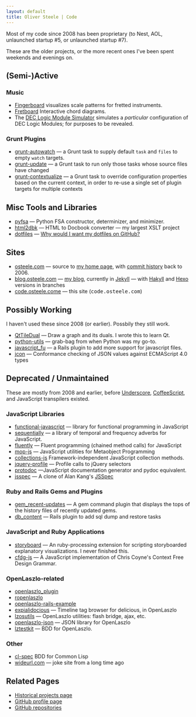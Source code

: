 ```yaml
---
layout: default
title: Oliver Steele | Code
---
```


Most of my code since 2008 has been proprietary (to Nest, AOL, unlaunched startup #5, or unlaunched startup #7).

These are the older projects, or the more recent ones I've been spent weekends and evenings on.

## (Semi-)Active

### Music

*   [Fingerboard](http://osteele.github.io/fingerboard/) visualizes scale patterns for fretted instruments.
*   [Fretboard](http://osteele.github.io/fretboard/) Interactive chord diagrams.
*   The [DEC Logic Module Simulator](http://osteele.github.io/ffmachine/) simulates a _particular_ configuration of DEC Logic Modules; for purposes to be revealed.

### Grunt Plugins

*   [grunt-autowatch](https://github.com/osteele/grunt-autowatch) — a Grunt task to supply default `task` and `files` to empty `watch` targets.
*   [grunt-update](https://github.com/osteele/grunt-update) — a Grunt task to run only those tasks whose source files have changed
*   [grunt-contextualize](https://github.com/osteele/grunt-contextualize) — a Grunt task to override configuration properties based on the current context, in order to re-use a single set of plugin targets for multiple contexts

## Misc Tools and Libraries

*   [pyfsa](https://github.com/osteele/pyfsa) — Python FSA constructor, determinizer, and minimizer.
*   [html2dbk](https://github.com/osteele/html2dbk) — HTML to Docbook converter — my largest XSLT project
*   [dotfiles](https://github.com/osteele/dotfiles) — [Why would I want my dotfiles on GitHub?](http://dotfiles.github.io)

## Sites

*   [osteele.com](https://github.com/osteele/osteele.com) — source to [my home page](http://osteele.com), with [commit history](https://github.com/osteele/osteele.com/commits/master) back to 2006.
*   [blog.osteele.com](https://github.com/osteele/blog.osteele.com) — [my blog](http://blog.osteele.com), currently in [Jekyll](http://jekyllrb.com) — with [Hakyll](http://jaspervdj.be/hakyll/) and [Hexo](https://hexo.io) versions in branches
*   [code.osteele.come](https://github.com/osteele/code.osteele.com) — this site (<tt>code.osteele.com</tt>)

## Possibly Working

I haven't used these since 2008 (or earlier). Possbily they still work.

*   [QtTileDual](https://github.com/osteele/QtTileDual) — Draw a graph and its duals. I wrote this to learn Qt.
*   [python-utils](https://github.com/osteele/python-utils) — grab-bag from when Python was my go-to.
*   [javascript_fu](https://github.com/osteele/javascript_fu) — a Rails plugin to add more support for javascript files.
*   [jcon](https://github.com/osteele/jcon) — Conformance checking of JSON values against ECMAScript 4.0 types

## Deprecated / Unmaintained

These are mostly from 2008 and earlier, before [Underscore](http://underscorejs.org), [CoffeeScript](http://coffeescript.org), and JavaScript transpilers existed.

### JavaScript Libraries

*   [functional-javascript](https://github.com/osteele/functional-javascript) — library for functional programming in JavaScript
*   [sequentially](https://github.com/osteele/sequentially) — a library of temporal and frequency adverbs for JavaScript.
*   [fluently](https://github.com/osteele/fluently) — Fluent programming (chained method calls) for JavaScript
*   [mop-js](https://github.com/osteele/mop-js) — JavaScript utilities for Metaobject Programming
*   [collections-js](https://github.com/osteele/collections-js) Framework-independent JavaScript collection methods.
*   [jquery-profile](https://github.com/osteele/jquery-profile) — Profile calls to jQuery selectors
*   [protodoc](https://github.com/osteele/protodoc) —JavaScript documentation generator and pydoc equivalent.
*   [jsspec](https://github.com/osteele/jsspec) — A clone of Alan Kang's [JSSpec](http://code.google.com/p/jsspec/)

### Ruby and Rails Gems and Plugins

*   [gem_recent-updates](https://github.com/osteele/gem_recent-updates) — A gem command plugin that displays the tops of the history files of recently updated gems.
*   [db_content](https://github.com/osteele/db_content) — Rails plugin to add sql dump and restore tasks

### JavaScript and Ruby Applications

*   [storyboard](https://github.com/osteele/storyboard) — An ruby-processing extension for scripting storyboarded explanatory visualizations. I never finished this.
*   [cfdg-js](https://github.com/osteele/cfdg-js) — A JavaScript implementation of Chris Coyne's Context Free Design Grammar.

### OpenLaszlo-related

*   [openlaszlo_plugin](https://github.com/osteele/openlaszlo_plugin)
*   [ropenlaszlo](https://github.com/osteele/ropenlaszlo)
*   [openlaszlo-rails-example](https://github.com/osteele/openlaszlo-rails-example)
*   [expialidocious](https://github.com/osteele/expialidocious) — Timeline tag browser for delicious, in OpenLaszlo
*   [lzosutils](https://github.com/osteele/lzosutils) — OpenLaszlo utilities: flash bridge, ajax, etc.
*   [openlaszlo-json](https://github.com/osteele/openlaszlo-json) — JSON library for OpenLaszlo
*   [lztestkit](https://github.com/osteele/lztestkit) — BDD for OpenLaszlo.

### Other

*   [cl-spec](https://github.com/osteele/cl-spec) BDD for Common Lisp
*   [wideurl.com](https://github.com/osteele/wideurl.com) — joke site from a long time ago

## Related Pages

*   [Historical projects page](http://osteele.com/sources)
*   [GitHub profile page](https://github.com/osteele)
*   [GitHub repositories](https://github.com/osteele?tab=repositories)
